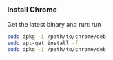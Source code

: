 ### Install Chrome
Get the latest binary and run:
run 
```sh
sudo dpkg -i /path/to/chrome/deb
sudo apt-get install -f
sudo dpkg -i /path/to/chrome/deb
```
